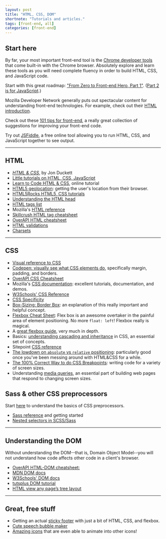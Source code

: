 ```yaml
---
layout: post
title: "HTML, CSS, DOM"
shortnote: "Tutorials and articles."
tags: [front-end, all]
categories: [front-end]
---
```


## Start here

By far, your most important front-end tool is the [Chrome developer tools](https://developer.chrome.com/devtools) that come built-in with the Chrome browser. Absolutely explore and learn these tools as you will need complete fluency in order to build HTML, CSS, and JavaScript code.

Start with this great roadmap: ["From Zero to Front-end Hero, Part 1"](https://medium.freecodecamp.com/from-zero-to-front-end-hero-part-1-7d4f7f0bff02#.sb4dij3lx). ([Part 2 is for JavaScript](https://medium.freecodecamp.com/from-zero-to-front-end-hero-part-2-adfa4824da9b#.jipjenhuj).)

Mozilla Developer Network generally puts out spectacular content for understanding front-end technologies. For example, check out their [HTML introduction](https://developer.mozilla.org/en-US/docs/Web/Guide/HTML/Introduction).

Check out these [101 tips for front-end](https://medium.freecodecamp.com/101-ways-to-make-your-website-more-awesome-79c934dd2a11#.5yci2z37b), a really great collection of suggestions for improving your front-end code.

Try out [JSFiddle](https://jsfiddle.net/), a free online tool allowing you to run HTML, CSS, and JavaScript together to see output.

<hr>

## HTML
* *[HTML & CSS](https://www.amazon.com/HTML-CSS-Design-Build-Websites/dp/1118008189)*, by Jon Duckett
* [Little tutorials on HTML, CSS, JavaScript](http://thecodeplayer.com/)
* [Learn to Code HTML & CSS](http://learn.shayhowe.com/html-css/), online tutorial
* [HTML5 geolocation](https://www.sitepoint.com/html5-geolocation/): getting the user's location from their browser.
* [HTML5Rocks HTML5, CSS tutorials](http://www.html5rocks.com/en/tutorials/?page=1)
* [Understanding the HTML head](https://www.w3.org/wiki/The_HTML_head_element#Head.3F_What_head_are_we_talking_about.3F)
* [HTML tags list](https://developers.whatwg.org/section-index.html#index)
* Mozilla's [HTML reference](https://developer.mozilla.org/en-US/docs/Web/HTML/Element)
* [Skillcrush HTML tag cheatsheet](http://skillcrush.com/wp-content/uploads/2012/06/HTML-Cheatsheet-Skillcrush.pdf)
* [OverAPI HTML cheatsheet](http://overapi.com/html)
* [HTML validations](https://validator.w3.org/)
* [Charsets](http://www.joelonsoftware.com/articles/Unicode.html)

<hr>

## CSS
* [Visual reference to CSS](http://cssreference.io/)
* [Codepen: visually see what CSS elements do](http://codepen.io/carolineartz/full/ogVXZj/), specifically margin, padding, and borders.
* [OverAPI CSS Cheatsheet](http://overapi.com/jquery)
* Mozilla's [CSS documentation](https://developer.mozilla.org/en-US/docs/Web/CSS): excellent tutorials, documentation, and demos.
* [W3Schools' CSS Reference](https://www.w3.org/TR/CSS21/propidx.html)
* [CSS Specificity](http://specificity.keegan.st/)
* [Box-Sizing: Border Box](http://www.paulirish.com/2012/box-sizing-border-box-ftw/): an explanation of this really important and helpful concept.
* [Flexbox Cheat Sheet](http://jonibologna.com/flexbox-cheatsheet/): Flex box is an awesome overtaker in the painful area of element positioning. No more `float: left`! Flexbox really is magical.
* A [great flexbox guide](https://css-tricks.com/snippets/css/a-guide-to-flexbox/), very much in depth.
* Basics: [understanding cascading and inheritance](https://developer.mozilla.org/en-US/docs/Web/Guide/CSS/Getting_Started/Cascading_and_inheritance) in CSS, an essential set of concepts.
* Sitepoint [CSS reference](http://reference.sitepoint.com/css)
* [The lowdown on `absolute` vs `relative` positioning](https://codemyviews.com/blog/the-lowdown-on-absolute-vs-relative-positioning): particularly good once you've been messing around with HTML&CSS for a while.
* [The 100% Correct Way to do CSS Breakpoints](https://medium.freecodecamp.com/the-100-correct-way-to-do-css-breakpoints-88d6a5ba1862#.5p7uxf3ni): writing code for a variety of screen sizes.
* Understanding [media queries](http://learnlayout.com/media-queries.html), an essential part of building web pages that respond to changing screen sizes.

## Sass & other CSS preprocessors
Start [here](http://sass-lang.com/guide) to understand the basics of CSS preprocessors.

* [Sass reference](http://sass-lang.com/documentation/file.SASS_REFERENCE.html) and getting started
* [Nested selectors in SCSS/Sass](http://thesassway.com/beginner/the-inception-rule)

<hr>

## Understanding the DOM
Without understanding the DOM--that is, Domain Object Model--you will not understand how code affects other code in a client's browser.

* [OverAPI HTML-DOM cheatsheet:](http://overapi.com/html-dom)
* [MDN DOM docs](https://developer.mozilla.org/en-US/docs/Web/API/document)
* [W3Schools' DOM docs](http://www.w3schools.com/jsref/dom_obj_document.asp)
* [tutsplus DOM tutorial](http://code.tutsplus.com/tutorials/javascript-and-the-dom-series-lesson-1--net-3134)
* [HTML view any page’s tree layout](https://htmltree.peterbe.com/)

<hr>

## Great, free stuff

* Getting an actual [sticky footer](https://philipwalton.github.io/solved-by-flexbox/demos/sticky-footer/) with just a bit of HTML, CSS, and flexbox.
* [Cute speech bubble maker](http://ilikepixels.co.uk/drop/bubbler/)
* [Amazing icons](http://cssicon.space/#/animate/arrow-left/to/arrow-right) that are even able to animate into other icons!
